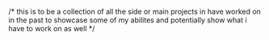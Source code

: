 /*
this is to be a collection of all the side or main projects in have worked
on in the past to showcase some of my abilites and potentially show what i 
have to work on as well
*/
